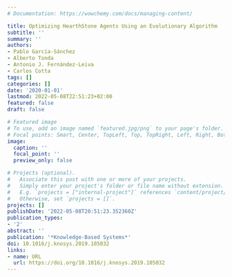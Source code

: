 ```yaml
---
# Documentation: https://wowchemy.com/docs/managing-content/

title: Optimizing HearthStone Agents Using an Evolutionary Algorithm
subtitle: ''
summary: ''
authors:
- Pablo García-Sánchez
- Alberto Tonda
- Antonio J. Fernández-Leiva
- Carlos Cotta
tags: []
categories: []
date: '2020-01-01'
lastmod: 2022-05-08T22:51:23+02:00
featured: false
draft: false

# Featured image
# To use, add an image named `featured.jpg/png` to your page's folder.
# Focal points: Smart, Center, TopLeft, Top, TopRight, Left, Right, BottomLeft, Bottom, BottomRight.
image:
  caption: ''
  focal_point: ''
  preview_only: false

# Projects (optional).
#   Associate this post with one or more of your projects.
#   Simply enter your project's folder or file name without extension.
#   E.g. `projects = ["internal-project"]` references `content/project/deep-learning/index.md`.
#   Otherwise, set `projects = []`.
projects: []
publishDate: '2022-05-08T20:51:23.352360Z'
publication_types:
- '2'
abstract: ''
publication: '*Knowledge-Based Systems*'
doi: 10.1016/j.knosys.2019.105032
links:
- name: URL
  url: https://doi.org/10.1016/j.knosys.2019.105032
---
```

